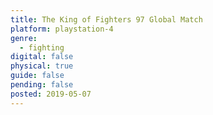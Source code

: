 ```yaml
---
title: The King of Fighters 97 Global Match
platform: playstation-4
genre:
  - fighting
digital: false
physical: true
guide: false
pending: false
posted: 2019-05-07
---
```

